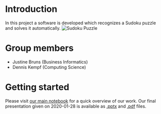 # Introduction
In this project a software is developed which recognizes a Sudoku puzzle and solves it automatically.
![Sudoku Puzzle](https://github.com/uol-mediaprocessing/group-projects-sudoku-solver/blob/master/Aufgabe.jpg?raw=1)

# Group members
* Justine Bruns (Business Informatics)
* Dennis Kempf (Computing Science)

# Getting started
Please visit [our main notebook](https://github.com/uol-mediaprocessing/group-projects-sudoku-solver/blob/master/main_sudoku.ipynb) for a quick overview of our work.
Our final presentation given on 2020-01-28 is available as [.pptx](https://github.com/uol-mediaprocessing/group-projects-sudoku-solver/blob/master/main_presentation.pptx) and [.pdf](https://github.com/uol-mediaprocessing/group-projects-sudoku-solver/blob/master/main_presentation.pdf) files.